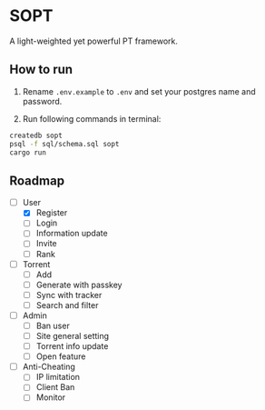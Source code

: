 # SOPT
A light-weighted yet powerful PT framework.

## How to run

1. Rename `.env.example` to `.env` and set your postgres name and password.

2. Run following commands in terminal:

```bash
createdb sopt
psql -f sql/schema.sql sopt
cargo run
```

## Roadmap

- [ ] User
    - [x] Register
    - [ ] Login
    - [ ] Information update
    - [ ] Invite
    - [ ] Rank
    
- [ ] Torrent
    - [ ] Add
    - [ ] Generate with passkey
    - [ ] Sync with tracker
    - [ ] Search and filter
    
- [ ] Admin
    - [ ] Ban user
    - [ ] Site general setting
    - [ ] Torrent info update
    - [ ] Open feature
    
- [ ] Anti-Cheating
    - [ ] IP limitation
    - [ ] Client Ban
    - [ ] Monitor